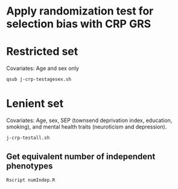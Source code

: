 
# Apply randomization test for selection bias with CRP GRS



# Restricted set

Covariates: Age and sex only

```bash
qsub j-crp-testagesex.sh
```

# Lenient set

Covariates: Age, sex, SEP (townsend deprivation index, education, smoking), and 
mental health traits (neuroticism and depression).


```bash
j-crp-testall.sh
```


## Get equivalent number of independent phenotypes


```bash
Rscript numIndep.R
```
